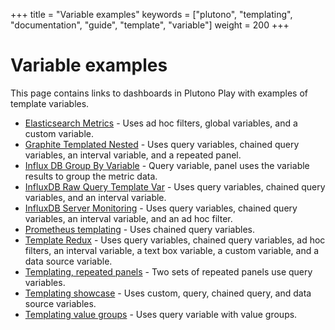 +++
title = "Variable examples"
keywords = ["plutono", "templating", "documentation", "guide", "template", "variable"]
weight = 200
+++

# Variable examples

This page contains links to dashboards in Plutono Play with examples of template variables.

- [Elasticsearch Metrics](https://play.plutono.org/d/000000014/elasticsearch-metrics?orgId=1) - Uses ad hoc filters, global variables, and a custom variable.
- [Graphite Templated Nested](https://play.plutono.org/d/000000056/graphite-templated-nested?orgId=1) - Uses query variables, chained query variables, an interval variable, and a repeated panel.
- [Influx DB Group By Variable](https://play.plutono.org/d/000000137/influxdb-group-by-variable?orgId=1) - Query variable, panel uses the variable results to group the metric data.
- [InfluxDB Raw Query Template Var](https://play.plutono.org/d/000000083/influxdb-raw-query-template-var?orgId=1) - Uses query variables, chained query variables, and an interval variable.
- [InfluxDB Server Monitoring](https://play.plutono.org/d/AAy9r_bmk/influxdb-server-monitoring?orgId=1) - Uses query variables, chained query variables, an interval variable, and an ad hoc filter.
- [Prometheus templating](https://play.plutono.org/d/000000063/prometheus-templating?orgId=1) - Uses chained query variables.
- [Template Redux](https://play.plutono.org/d/p-k6QtkGz/template-redux?orgId=1) - Uses query variables, chained query variables, ad hoc filters, an interval variable, a text box variable, a custom variable, and a data source variable.
- [Templating, repeated panels](https://play.plutono.org/d/000000025/templating-repeated-panels?orgId=1) - Two sets of repeated panels use query variables.
- [Templating showcase](https://play.plutono.org/d/000000091/templating-showcase?orgId=1) - Uses custom, query, chained query, and data source variables.
- [Templating value groups](https://play.plutono.org/d/000000024/templating-value-groups?orgId=1) - Uses query variable with value groups.
